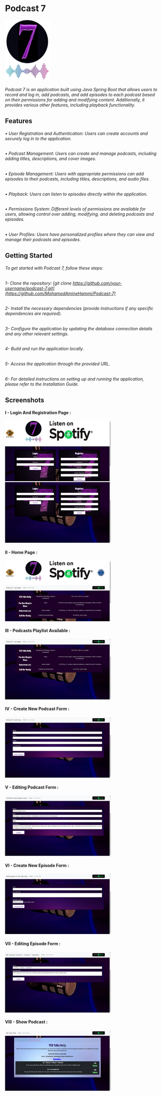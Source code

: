 # Podcast 7
<img src="https://raw.githubusercontent.com/MohamedAmineHammi/Podcast-7/main/Materiel/Logo.png" width="150" height="200">

###### Podcast 7 is an application built using Java Spring Boot that allows users to record and log in, add podcasts, and add episodes to each podcast based on their permissions for adding and modifying content. Additionally, it provides various other features, including playback functionality.

## Features
###### • User Registration and Authentication: Users can create accounts and securely log in to the application.
###### • Podcast Management: Users can create and manage podcasts, including adding titles, descriptions, and cover images.
###### • Episode Management: Users with appropriate permissions can add episodes to their podcasts, including titles, descriptions, and audio files.
###### • Playback: Users can listen to episodes directly within the application.
###### • Permissions System: Different levels of permissions are available for users, allowing control over adding, modifying, and deleting podcasts and episodes.
###### • User Profiles: Users have personalized profiles where they can view and manage their podcasts and episodes.

## Getting Started
###### To get started with Podcast 7, follow these steps:

###### 1- Clone the repository: [git clone https://github.com/your-username/podcast-7.git](https://github.com/MohamedAmineHammi/Podcast-7)
###### 2- Install the necessary dependencies (provide instructions if any specific dependencies are required).
###### 3- Configure the application by updating the database connection details and any other relevant settings.
###### 4- Build and run the application locally.
###### 5- Access the application through the provided URL.
###### 6- For detailed instructions on setting up and running the application, please refer to the Installation Guide.

## Screenshots
#### I - Login And Registration Page :
<img src="https://raw.githubusercontent.com/MohamedAmineHammi/Podcast-7/main/Materiel/Login%20And%20Registration%20Page.png" width="350" height="200"> <img src="https://raw.githubusercontent.com/MohamedAmineHammi/Podcast-7/main/Materiel/Login%20And%20Registration.png" width="350" height="200">

#### II - Home Page :
<img src="https://raw.githubusercontent.com/MohamedAmineHammi/Podcast-7/main/Materiel/Home%20Page%201.png" width="350" height="200"> 

#### III - Podcasts Playlist Available :
<img src="https://raw.githubusercontent.com/MohamedAmineHammi/Podcast-7/main/Materiel/Home%20Page%202.png" width="350" height="200"> 

#### IV - Create New Podcast Form :
<img src="https://raw.githubusercontent.com/MohamedAmineHammi/Podcast-7/main/Materiel/New%20Podcast.png" width="350" height="200"> 

#### V - Editing Podcast Form :
<img src="https://raw.githubusercontent.com/MohamedAmineHammi/Podcast-7/main/Materiel/Update%20Podcast.png" width="350" height="200"> 

#### VI - Create New Episode Form :
<img src="https://raw.githubusercontent.com/MohamedAmineHammi/Podcast-7/main/Materiel/New%20Episode.png" width="350" height="200"> 

#### VII - Editing Episode Form :
<img src="https://raw.githubusercontent.com/MohamedAmineHammi/Podcast-7/main/Materiel/Update%20Episode.png" width="350" height="200"> 

#### VIII - Show Podcast :
<img src="https://raw.githubusercontent.com/MohamedAmineHammi/Podcast-7/main/Materiel/Show%20Podcast.png" width="350" height="200"> 
